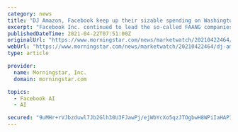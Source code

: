 ```yaml
---
category: news
title: "DJ Amazon, Facebook keep up their sizable spending on Washington lobbying during Q1"
excerpt: "Facebook Inc. continued to lead the so-called FAANG companies in spending on Washington lobbying during this year's first quarter with outlays of $4.80 million and $4.79 million, respectively, according to disclosures filed Tuesday."
publishedDateTime: 2021-04-22T07:51:00Z
originalUrl: "https://www.morningstar.com/news/marketwatch/20210422464/dj-amazon-facebook-keep-up-their-sizable-spending-on-washington-lobbying-during-q1"
webUrl: "https://www.morningstar.com/news/marketwatch/20210422464/dj-amazon-facebook-keep-up-their-sizable-spending-on-washington-lobbying-during-q1"
type: article

provider:
  name: Morningstar, Inc.
  domain: morningstar.com

topics:
  - Facebook AI
  - AI

secured: "9uMHr+rVJbzduwl7Jb2Glh30U3FJawPj/ejWbYcXo5qzJTOgbwH8WPiIaHAPISni2/iBHPg0ZW+0Wb9eO93+3FWpue2u1DtWVp1BRZP9VaL4tulyYi9BuMVBHotF4jU1TaG7ENZAbx/ki6eSPndjPd6jJKR05cbZlYNSCbMx3/UaGHLXiAUEAmcCIux+VQu/hq9Fdu8D80gZztcRf42znlKAIHwtH6JyCR05xUrb3uIkPUnEB3f+hQwGSSxtloyY80tk872aPIvP3fN43dHLG8wyH+AbCuyMT84uybdEpuUpBhrlF7fvkUQcCg7V+Xcbfd1iYos88/Ko3Wt16IP4tJA4JGDASpZRbnZ1piNRipw=;ei25KpInxwRshOG8zJDpgA=="
---
```


